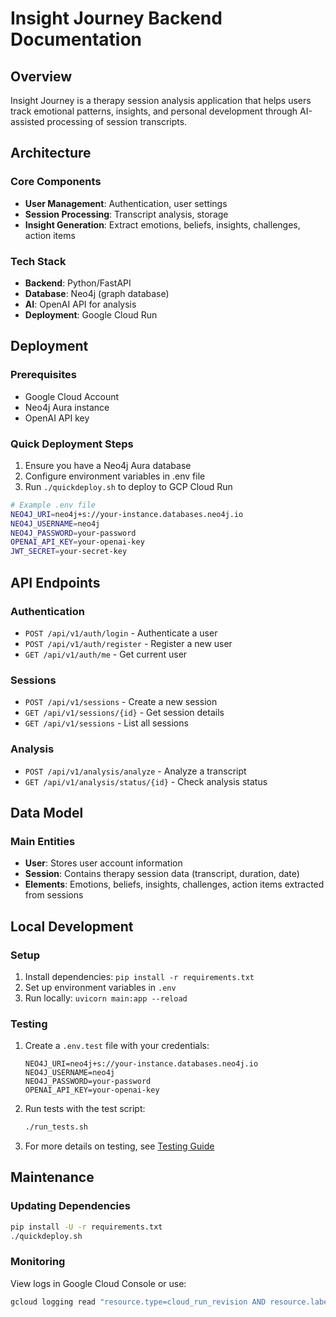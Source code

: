# Insight Journey Backend Documentation

## Overview
Insight Journey is a therapy session analysis application that helps users track emotional patterns, insights, and personal development through AI-assisted processing of session transcripts.

## Architecture

### Core Components
- **User Management**: Authentication, user settings
- **Session Processing**: Transcript analysis, storage
- **Insight Generation**: Extract emotions, beliefs, insights, challenges, action items

### Tech Stack
- **Backend**: Python/FastAPI
- **Database**: Neo4j (graph database)
- **AI**: OpenAI API for analysis
- **Deployment**: Google Cloud Run

## Deployment

### Prerequisites
- Google Cloud Account
- Neo4j Aura instance
- OpenAI API key

### Quick Deployment Steps
1. Ensure you have a Neo4j Aura database
2. Configure environment variables in .env file
3. Run `./quickdeploy.sh` to deploy to GCP Cloud Run

```bash
# Example .env file
NEO4J_URI=neo4j+s://your-instance.databases.neo4j.io
NEO4J_USERNAME=neo4j
NEO4J_PASSWORD=your-password
OPENAI_API_KEY=your-openai-key
JWT_SECRET=your-secret-key
```

## API Endpoints

### Authentication
- `POST /api/v1/auth/login` - Authenticate a user
- `POST /api/v1/auth/register` - Register a new user
- `GET /api/v1/auth/me` - Get current user

### Sessions
- `POST /api/v1/sessions` - Create a new session
- `GET /api/v1/sessions/{id}` - Get session details
- `GET /api/v1/sessions` - List all sessions

### Analysis
- `POST /api/v1/analysis/analyze` - Analyze a transcript
- `GET /api/v1/analysis/status/{id}` - Check analysis status

## Data Model

### Main Entities
- **User**: Stores user account information
- **Session**: Contains therapy session data (transcript, duration, date)
- **Elements**: Emotions, beliefs, insights, challenges, action items extracted from sessions

## Local Development

### Setup
1. Install dependencies: `pip install -r requirements.txt`
2. Set up environment variables in `.env`
3. Run locally: `uvicorn main:app --reload`

### Testing
1. Create a `.env.test` file with your credentials:
   ```
   NEO4J_URI=neo4j+s://your-instance.databases.neo4j.io
   NEO4J_USERNAME=neo4j
   NEO4J_PASSWORD=your-password
   OPENAI_API_KEY=your-openai-key
   ```

2. Run tests with the test script:
   ```bash
   ./run_tests.sh
   ```

3. For more details on testing, see [Testing Guide](./TESTING.md)

## Maintenance

### Updating Dependencies
```bash
pip install -U -r requirements.txt
./quickdeploy.sh
```

### Monitoring
View logs in Google Cloud Console or use:
```bash
gcloud logging read "resource.type=cloud_run_revision AND resource.labels.service_name=insight-journey"
``` 